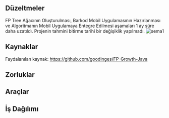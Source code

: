 ## Düzeltmeler

FP Tree Ağacının Oluşturulması, Barkod Mobil Uygulamasının Hazırlanması ve Algoritmanın Mobil Uygulamaya Entegre Edilmesi aşamaları 1 ay süre daha uzatıldı. Projenin tahmini bitirme tarihi bir değişiklik yapılmadı. 
![sema1](https://i.hizliresim.com/TgiEcP.png)

## Kaynaklar

Faydalanılan kaynak: https://github.com/goodinges/FP-Growth-Java 

## Zorluklar

## Araçlar

## İş Dağılımı
